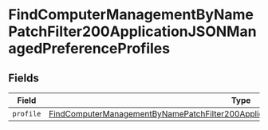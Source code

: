 # FindComputerManagementByNamePatchFilter200ApplicationJSONManagedPreferenceProfiles


## Fields

| Field                                                                                                                                                                                                             | Type                                                                                                                                                                                                              | Required                                                                                                                                                                                                          | Description                                                                                                                                                                                                       |
| ----------------------------------------------------------------------------------------------------------------------------------------------------------------------------------------------------------------- | ----------------------------------------------------------------------------------------------------------------------------------------------------------------------------------------------------------------- | ----------------------------------------------------------------------------------------------------------------------------------------------------------------------------------------------------------------- | ----------------------------------------------------------------------------------------------------------------------------------------------------------------------------------------------------------------- |
| `profile`                                                                                                                                                                                                         | [FindComputerManagementByNamePatchFilter200ApplicationJSONManagedPreferenceProfilesProfile](../../models/operations/findcomputermanagementbynamepatchfilter200applicationjsonmanagedpreferenceprofilesprofile.md) | :heavy_minus_sign:                                                                                                                                                                                                | N/A                                                                                                                                                                                                               |